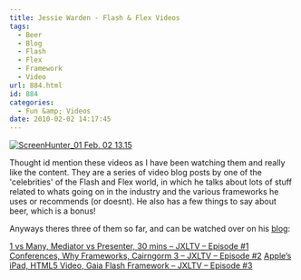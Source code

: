 ```yaml
---
title: Jessie Warden - Flash & Flex Videos
tags:
  - Beer
  - Blog
  - Flash
  - Flex
  - Framework
  - Video
url: 884.html
id: 884
categories:
  - Fun &amp; Videos
date: 2010-02-02 14:17:45
---
```


[![](https://mikecann.co.uk/wp-content/uploads/2010/02/ScreenHunter_01-Feb.-02-13.15.gif "ScreenHunter_01 Feb. 02 13.15")](https://mikecann.co.uk/wp-content/uploads/2010/02/ScreenHunter_01-Feb.-02-13.15.gif)

Thought id mention these videos as I have been watching them and really like the content. They are a series of video blog posts by one of the 'celebrities' of the Flash and Flex world, in which he talks about lots of stuff related to whats going on in the industry and the various frameworks he uses or recommends (or doesnt). He also has a few things to say about beer, which is a bonus!
<!-- more -->
Anyways theres three of them so far, and can be watched over on his [blog](https://jessewarden.com/):

[1 vs Many, Mediator vs Presenter, 30 mins – JXLTV – Episode #1](https://)
[ Conferences, Why Frameworks, Cairngorm 3 – JXLTV – Episode #2](https://jessewarden.com/2010/01/conferences-why-frameworks-cairngorm-3-jxltv-episode-2.html)
[ Apple’s iPad, HTML5 Video, Gaia Flash Framework – JXLTV – Episode #3](https://jessewarden.com/2010/01/apples-ipad-html5-video-gaia-flash-framework-jxltv-episode-3.html)